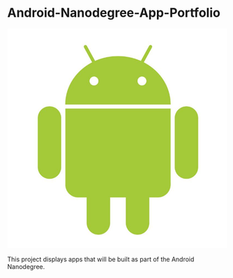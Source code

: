 # Android-Nanodegree-App-Portfolio

![Pictures](Pictures/android.jpg)

This project displays apps that will be built as part of the Android Nanodegree.
